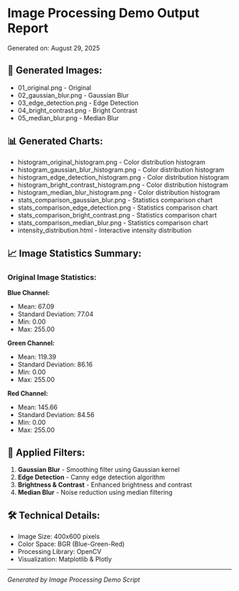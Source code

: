 # Image Processing Demo Output Report

Generated on: August 29, 2025

## 📸 Generated Images:
- 01_original.png - Original
- 02_gaussian_blur.png - Gaussian Blur
- 03_edge_detection.png - Edge Detection
- 04_bright_contrast.png - Bright Contrast
- 05_median_blur.png - Median Blur

## 📊 Generated Charts:
- histogram_original_histogram.png - Color distribution histogram
- histogram_gaussian_blur_histogram.png - Color distribution histogram
- histogram_edge_detection_histogram.png - Color distribution histogram
- histogram_bright_contrast_histogram.png - Color distribution histogram
- histogram_median_blur_histogram.png - Color distribution histogram
- stats_comparison_gaussian_blur.png - Statistics comparison chart
- stats_comparison_edge_detection.png - Statistics comparison chart
- stats_comparison_bright_contrast.png - Statistics comparison chart
- stats_comparison_median_blur.png - Statistics comparison chart
- intensity_distribution.html - Interactive intensity distribution

## 📈 Image Statistics Summary:

### Original Image Statistics:

**Blue Channel:**
- Mean: 67.09
- Standard Deviation: 77.04
- Min: 0.00
- Max: 255.00

**Green Channel:**
- Mean: 119.39
- Standard Deviation: 86.16
- Min: 0.00
- Max: 255.00

**Red Channel:**
- Mean: 145.66
- Standard Deviation: 84.56
- Min: 0.00
- Max: 255.00

## 🎨 Applied Filters:
1. **Gaussian Blur** - Smoothing filter using Gaussian kernel
2. **Edge Detection** - Canny edge detection algorithm
3. **Brightness & Contrast** - Enhanced brightness and contrast
4. **Median Blur** - Noise reduction using median filtering

## 🛠️ Technical Details:
- Image Size: 400x600 pixels
- Color Space: BGR (Blue-Green-Red)
- Processing Library: OpenCV
- Visualization: Matplotlib & Plotly

---
*Generated by Image Processing Demo Script*
